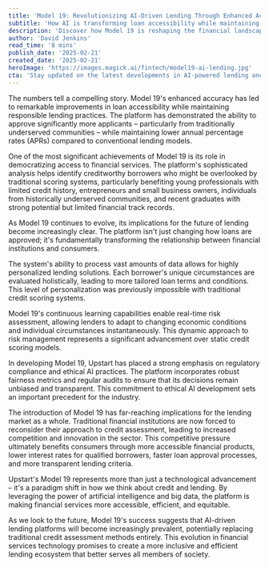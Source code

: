 ```yaml
---
title: 'Model 19: Revolutionizing AI-Driven Lending Through Enhanced Accuracy'
subtitle: 'How AI is transforming loan accessibility while maintaining responsible lending practices'
description: 'Discover how Model 19 is reshaping the financial landscape with its advanced AI capabilities, improving loan accessibility for underserved communities while maintaining responsible lending practices. Learn about its impact on the lending market and the precedents it sets for ethical AI use in finance.'
author: 'David Jenkins'
read_time: '8 mins'
publish_date: '2025-02-21'
created_date: '2025-02-21'
heroImage: 'https://images.magick.ai/fintech/model19-ai-lending.jpg'
cta: 'Stay updated on the latest developments in AI-powered lending and financial innovation by following us on LinkedIn. Join our community of forward-thinking professionals shaping the future of finance.'
---
```


The numbers tell a compelling story. Model 19's enhanced accuracy has led to remarkable improvements in loan accessibility while maintaining responsible lending practices. The platform has demonstrated the ability to approve significantly more applicants – particularly from traditionally underserved communities – while maintaining lower annual percentage rates (APRs) compared to conventional lending models.

One of the most significant achievements of Model 19 is its role in democratizing access to financial services. The platform's sophisticated analysis helps identify creditworthy borrowers who might be overlooked by traditional scoring systems, particularly benefiting young professionals with limited credit history, entrepreneurs and small business owners, individuals from historically underserved communities, and recent graduates with strong potential but limited financial track records.

As Model 19 continues to evolve, its implications for the future of lending become increasingly clear. The platform isn't just changing how loans are approved; it's fundamentally transforming the relationship between financial institutions and consumers.

The system's ability to process vast amounts of data allows for highly personalized lending solutions. Each borrower's unique circumstances are evaluated holistically, leading to more tailored loan terms and conditions. This level of personalization was previously impossible with traditional credit scoring systems.

Model 19's continuous learning capabilities enable real-time risk assessment, allowing lenders to adapt to changing economic conditions and individual circumstances instantaneously. This dynamic approach to risk management represents a significant advancement over static credit scoring models.

In developing Model 19, Upstart has placed a strong emphasis on regulatory compliance and ethical AI practices. The platform incorporates robust fairness metrics and regular audits to ensure that its decisions remain unbiased and transparent. This commitment to ethical AI development sets an important precedent for the industry.

The introduction of Model 19 has far-reaching implications for the lending market as a whole. Traditional financial institutions are now forced to reconsider their approach to credit assessment, leading to increased competition and innovation in the sector. This competitive pressure ultimately benefits consumers through more accessible financial products, lower interest rates for qualified borrowers, faster loan approval processes, and more transparent lending criteria.

Upstart's Model 19 represents more than just a technological advancement – it's a paradigm shift in how we think about credit and lending. By leveraging the power of artificial intelligence and big data, the platform is making financial services more accessible, efficient, and equitable.

As we look to the future, Model 19's success suggests that AI-driven lending platforms will become increasingly prevalent, potentially replacing traditional credit assessment methods entirely. This evolution in financial services technology promises to create a more inclusive and efficient lending ecosystem that better serves all members of society.